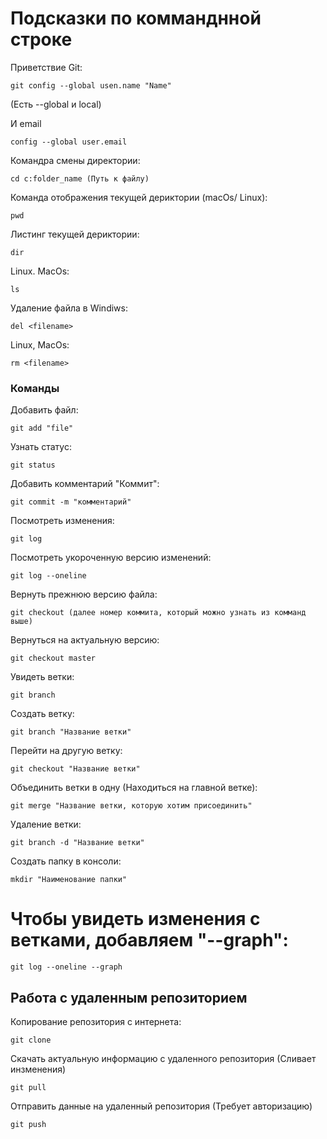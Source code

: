 # Подсказки по комманднной строке

Приветствие Git:

```
git config --global usen.name "Name"
```
(Есть --global и local)

И email
```
config --global user.email
```
Командра смены директории:
```
cd c:folder_name (Путь к файлу)
```

Команда отображения текущей дериктории (macOs/ Linux):
```
pwd
```

Листинг текущей дериктории:
```
dir
```
Linux. MacOs:
```
ls
```


Удаление файла в Windiws:
```
del <filename>
```

Linux, MacOs:
```
rm <filename>
```

### Команды

Добавить файл:
```
git add "file"
```

Узнать статус:

```
git status
```

Добавить комментарий "Коммит":
```
git commit -m "комментарий"
 ```

 Посмотреть изменения:

 ```
 git log
 ```

 Посмотреть укороченную версию изменений:

 ```
 git log --oneline
 ```

 Вернуть прежнюю версию файла:

 ```
 git checkout (далее номер коммита, который можно узнать из комманд выше)
 ```

 Вернуться на актуальную версию:

 ```
 git checkout master
 ```

 Увидеть ветки:

 ```
 git branch
 ```
Создать ветку:

```
git branch "Название ветки"
```

Перейти на другую ветку:

```
git checkout "Название ветки"
```

Объединить ветки в одну (Находиться на главной ветке):

```
git merge "Название ветки, которую хотим присоединить"

```

Удаление ветки:

```
git branch -d "Название ветки"
```

Создать папку в консоли:

```
mkdir "Наименование папки"
```

# Чтобы увидеть изменения с ветками, добавляем "--graph":
```
git log --oneline --graph
```
## Работа с удаленным репозиторием

Копирование репозитория с интернета:
```
git clone
```

Скачать актуальную информацию с удаленного репозитория (Сливает инзменения)

```
git pull
```

Отправить данные на удаленный репозитория (Требует авторизацию)

```
git push
```